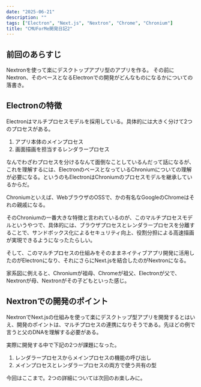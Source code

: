 ```yaml
---
date: "2025-06-21"
description: ""
tags: ["Electron", "Next.js", "Nextron", "Chrome", "Chronium"]
title: "CMUForMe開発日記2"
---
```


## 前回のあらすじ

Nextronを使って楽にデスクトップアプリ型のアプリを作る。
その前にNextron、そのベースとなるElectronでの開発がどんなものになるかについての落書き。

## Electronの特徴

Electronはマルチプロセスモデルを採用している。具体的には大きく分けて2つのプロセスがある。
1. アプリ本体のメインプロセス
2. 画面描画を担当するレンダラープロセス

なんでわざわプロセスを分けるなんて面倒なことしているんだって話になるが、
これを理解するには、ElectronのベースとなっているChroniumについての理解が必要になる。というのもElectronはChroniumのプロセスモデルを継承しているからだ。

Chroniumといえば、WebブラウザのOSSで、かの有名なGoogleのChromeはそれの親戚になる。

そのChroniumの一番大きな特徴と言われているのが、このマルチプロセスモデルというやつで、具体的には、ブラウザプロセスとレンダラープロセスを分離することで、サンドボックス化によるセキュリティ向上、役割分担による高速描画が実現できるようになったたらしい。

そして、このマルチプロセスの仕組みをそのままネイティブアプリ開発に活用したのがElectronになり、それにさらにNext.jsを結合したのがNextronになる。

家系図に例えると、Chroniumが祖母、Chromeが祖父、Electronが父で、Nextronが母、Nextronがその子どもといった感じ。

## Nextronでの開発のポイント

NextronでNext.jsの仕組みを使って楽にデスクトップ型アプリを開発するとはいえ、開発のポイントは、マルチプロセスの連携になりそうである。先ほどの例で言うと父のDNAを理解する必要がある。

実際に開発する中で下記の2つが課題になった。
1. レンダラープロセスからメインプロセスの機能の呼び出し
2. メインプロセスとレンダラープロセスの両方で使う共有の型

今回はここまで。2つの詳細については次回のお楽しみに。

